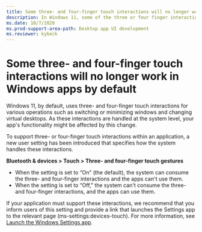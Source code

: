 ```yaml
---
title: Some three- and four-finger touch interactions will no longer work in Windows apps by default
description: In Windows 11, some of the three or four finger interactions are no longer consumable by applications.
ms.date: 10/7/2020
ms.prod-support-area-path: Desktop app UI development
ms.reviewer: kybeck
---
```

# Some three- and four-finger touch interactions will no longer work in Windows apps by default

Windows 11, by default, uses three- and four-finger touch interactions for various operations such as switching or minimizing windows and changing virtual desktops. As these interactions are handled at the system level, your app's functionality might be affected by this change.

To support three- or four-finger touch interactions within an application, a new user setting has been introduced that specifies how the system handles these interactions.  

**Bluetooth & devices > Touch > Three- and four-finger touch gestures**

- When the setting is set to “On” (the default), the system can consume the three- and four-finger interactions and the apps can't use them.
- When the setting is set to “Off,” the system can't consume the three- and four-finger interactions, and the apps can use them.

If your application must support these interactions, we recommend that you inform users of this setting and provide a link that launches the Settings app to the relevant page (ms-settings:devices-touch). For more information, see [Launch the Windows Settings app](/windows/uwp/launch-resume/launch-settings-app).
